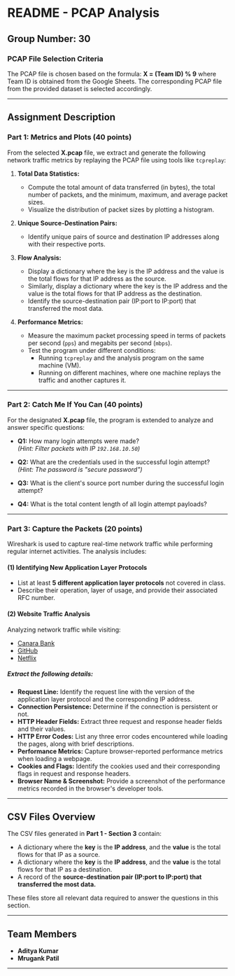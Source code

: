 # README - PCAP Analysis

## Group Number: 30

### **PCAP File Selection Criteria**
The PCAP file is chosen based on the formula:
**X = (Team ID) % 9**
where Team ID is obtained from the Google Sheets. The corresponding PCAP file from the provided dataset is selected accordingly.

---

## **Assignment Description**

### **Part 1: Metrics and Plots (40 points)**
From the selected **X.pcap** file, we extract and generate the following network traffic metrics by replaying the PCAP file using tools like `tcpreplay`:

1. **Total Data Statistics:**
   - Compute the total amount of data transferred (in bytes), the total number of packets, and the minimum, maximum, and average packet sizes.
   - Visualize the distribution of packet sizes by plotting a histogram.

2. **Unique Source-Destination Pairs:**
   - Identify unique pairs of source and destination IP addresses along with their respective ports.

3. **Flow Analysis:**
   - Display a dictionary where the key is the IP address and the value is the total flows for that IP address as the source.
   - Similarly, display a dictionary where the key is the IP address and the value is the total flows for that IP address as the destination.
   - Identify the source-destination pair (IP:port to IP:port) that transferred the most data.

4. **Performance Metrics:**
   - Measure the maximum packet processing speed in terms of packets per second (`pps`) and megabits per second (`mbps`).
   - Test the program under different conditions:
     - Running `tcpreplay` and the analysis program on the same machine (VM).
     - Running on different machines, where one machine replays the traffic and another captures it.

---

### **Part 2: Catch Me If You Can (40 points)**
For the designated **X.pcap** file, the program is extended to analyze and answer specific questions:

- **Q1:** How many login attempts were made?  
  _(Hint: Filter packets with IP `192.168.10.50`)_

- **Q2:** What are the credentials used in the successful login attempt?  
  _(Hint: The password is "secure password")_

- **Q3:** What is the client's source port number during the successful login attempt?

- **Q4:** What is the total content length of all login attempt payloads?

---

### **Part 3: Capture the Packets (20 points)**
Wireshark is used to capture real-time network traffic while performing regular internet activities. The analysis includes:

#### **(1) Identifying New Application Layer Protocols**
- List at least **5 different application layer protocols** not covered in class.
- Describe their operation, layer of usage, and provide their associated RFC number.

#### **(2) Website Traffic Analysis**
Analyzing network traffic while visiting:
- [Canara Bank](https://canarabank.in)
- [GitHub](https://github.com)
- [Netflix](https://netflix.com)

##### **Extract the following details:**
- **Request Line:** Identify the request line with the version of the application layer protocol and the corresponding IP address.
- **Connection Persistence:** Determine if the connection is persistent or not.
- **HTTP Header Fields:** Extract three request and response header fields and their values.
- **HTTP Error Codes:** List any three error codes encountered while loading the pages, along with brief descriptions.
- **Performance Metrics:** Capture browser-reported performance metrics when loading a webpage.
- **Cookies and Flags:** Identify the cookies used and their corresponding flags in request and response headers.
- **Browser Name & Screenshot:** Provide a screenshot of the performance metrics recorded in the browser's developer tools.

---

## **CSV Files Overview**
The CSV files generated in **Part 1 - Section 3** contain:
- A dictionary where the **key** is the **IP address**, and the **value** is the total flows for that IP as a source.
- A dictionary where the **key** is the **IP address**, and the **value** is the total flows for that IP as a destination.
- A record of the **source-destination pair (IP:port to IP:port) that transferred the most data.**

These files store all relevant data required to answer the questions in this section.

---

## **Team Members**
- **Aditya Kumar**  
- **Mrugank Patil**  

---

